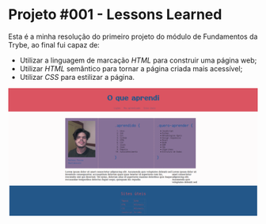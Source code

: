 # Projeto #001 - Lessons Learned

Esta é a minha resolução do primeiro projeto do módulo de Fundamentos da Trybe, ao final fui capaz de:

* Utilizar a linguagem de marcação _HTML_ para construir uma página web;
* Utilizar _HTML_ semântico para tornar a página criada mais acessível;
* Utilizar _CSS_ para estilizar a página.

![Resultado final](./exemplo.png)